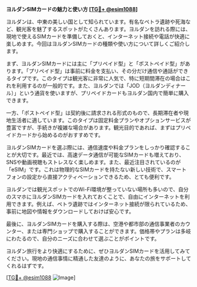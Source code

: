 **ヨルダンSIMカードの魅力と使い方 [[TG💪+ @esim1088](https://t.me/s/esim1088)]**

ヨルダンは、中東の美しい国として知られています。有名なペトラ遺跡や死海など、観光客を魅了するスポットがたくさんあります。ヨルダンを訪れる際には、現地で使えるSIMカードを準備しておくと、インターネット接続や電話が快適に楽しめます。今回はヨルダンSIMカードの種類や使い方について詳しくご紹介します。

まず、ヨルダンSIMカードには主に「プリペイド型」と「ポストペイド型」があります。「プリペイド型」は事前に料金を支払い、その分だけ通信や通話ができるタイプです。このタイプは観光客に非常に人気で、特に短期間滞在の場合はこれを利用するのが一般的です。また、ヨルダンでは「JOD（ヨルダンディナール）」という通貨を使いますが、プリペイドカードもヨルダン国内で簡単に購入できます。

一方、「ポストペイド型」は契約後に請求される形式のもので、長期滞在者や現地生活者に適しています。このタイプは固定料金プランやオプションサービスが豊富ですが、手続きが複雑な場合があります。観光目的であれば、まずはプリペイドカードから始めるのがおすすめです。

ヨルダンSIMカードを選ぶ際には、通信速度や料金プランをしっかり確認することが大切です。最近では、高速データ通信が可能なSIMカードも増えており、SNSや動画視聴もストレスなく楽しめます。また、最近注目されているのが「eSIM」です。これは物理的なSIMカードを持たない新しい技術で、スマートフォンの設定から直接アクティベーションできるため、とても便利です。

ヨルダンでは観光スポットでのWi-Fi環境が整っていない場所も多いので、自分のスマホにヨルダンSIMカードを入れておくことで、自由にインターネットを利用できます。例えば、ペトラ遺跡ではインターネット接続が限られているため、事前に地図や情報をダウンロードしておけば安心です。

最後に、ヨルダンSIMカードを購入する際は、空港や都市部の通信事業者のカウンター、または専門ショップで購入することができます。価格帯やプランは多岐にわたるので、自分のニーズに合わせて選ぶことがポイントです。

ヨルダン旅行をより快適にするために、ぜひヨルダンSIMカードを活用してみてください。現地の通信事情に精通した友達のように、あなたの旅をサポートしてくれるはずです。

[[TG💪+ @esim1088](https://t.me/s/esim1088) ![Image](https://i.postimg.cc/Y0z9fWf4/image.png)]